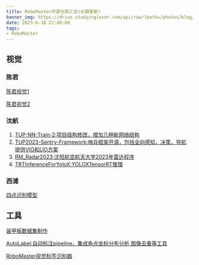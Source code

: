 ```yaml
---
title: RoboMaster开源仓库汇总(长期更新)
banner_img: https://drive.studyinglover.com/api/raw/?path=/photos/blog/background/1679396994125.png
date: 2023-6-18 22:40:00
tags:
- RoboMaster
---
```

## 视觉

### 陈君
[陈君视觉1](https://gitlab.com/rm_vision)

[陈君视觉2](https://github.com/rm-vision-archive)

### 沈航
1. [TUP-NN-Train-2:项目结构修改，增加几种新网络结构](https://github.com/tup-robomaster/TUP-NN-Train-2)
2. [TUP2023-Sentry-Framework:哨兵框架开源，包括全向感知，决策，导航 
提供VIO和LIO方案](https://github.com/tup-robomaster/TUP2023-Sentry-Framework)
4. [RM_Radar2023:沈阳航空航天大学2023年雷达程序](https://github.com/tup-robomaster/RM_Radar2023)
5. [TRTInferenceForYoloX:YOLOXTensorRT推理](https://github.com/tup-robomaster/TRTInferenceForYolo)

### 西浦
[四点识别模型](https://github.com/zRzRzRzRzRzRzR/YOLO-of-RoboMaster-Keypoints-Detection-2023)

## 工具
[装甲板数据集制作](http://shenyibo.me/RM-labeling-tool/)

[AutoLabel:自动标注pipeline，集成角点坐标分布分析,图像去重等工具](https://github.com/tup-robomaster/AutoLabel)

[RoboMaster视觉标签识别器](https://github.com/ifr-cv/rm_part_visual_tag_identify)


